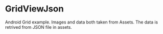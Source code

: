 # GridViewJson
Android Grid example. Images and data both taken from Assets. The data is retrived from JSON file in assets.

